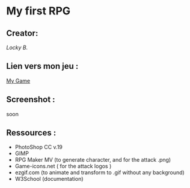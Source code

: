 # My first RPG

## Creator:

_Locky B._

## Lien vers mon jeu :

[My Game](https://lockybounty.github.io/RPG-locky)

## Screenshot :
soon

## Ressources :

* PhotoShop CC v.19
* GIMP
* RPG Maker MV (to generate character, and for the attack .png)
* Game-icons.net ( for the attack logos )
* ezgif.com (to animate and transform to .gif without any background)
* W3School (documentation)
